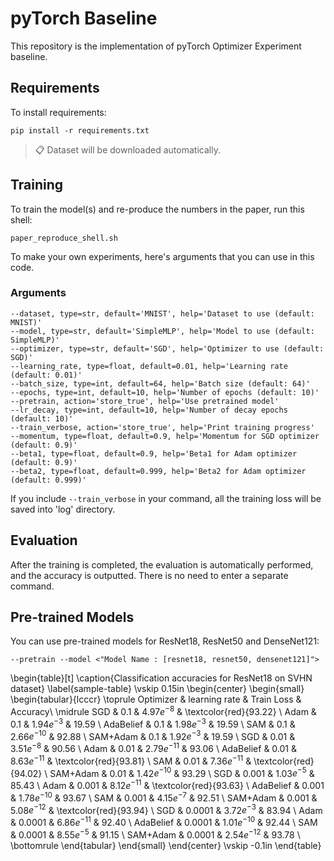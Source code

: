 # pyTorch Baseline

This repository is the implementation of pyTorch Optimizer Experiment baseline. 


## Requirements

To install requirements:

```setup
pip install -r requirements.txt
```

>📋  Dataset will be downloaded automatically.

## Training

To train the model(s) and re-produce the numbers in the paper, run this shell:

```
paper_reproduce_shell.sh
```

To make your own experiments, here's arguments that you can use in this code.

### Arguments

```
--dataset, type=str, default='MNIST', help='Dataset to use (default: MNIST)'
--model, type=str, default='SimpleMLP', help='Model to use (default: SimpleMLP)'
--optimizer, type=str, default='SGD', help='Optimizer to use (default: SGD)'
--learning_rate, type=float, default=0.01, help='Learning rate (default: 0.01)'
--batch_size, type=int, default=64, help='Batch size (default: 64)'
--epochs, type=int, default=10, help='Number of epochs (default: 10)'
--pretrain, action='store_true', help='Use pretrained model'
--lr_decay, type=int, default=10, help='Number of decay epochs (default: 10)'
--train_verbose, action='store_true', help='Print training progress'
--momentum, type=float, default=0.9, help='Momentum for SGD optimizer (default: 0.9)'
--beta1, type=float, default=0.9, help='Beta1 for Adam optimizer (default: 0.9)'
--beta2, type=float, default=0.999, help='Beta2 for Adam optimizer (default: 0.999)'
```


If you include ```--train_verbose``` in your command, all the training loss will be saved into 'log' directory.

## Evaluation

After the training is completed, the evaluation is automatically performed, and the accuracy is outputted. There is no need to enter a separate command.

## Pre-trained Models

You can use pre-trained models for ResNet18, ResNet50 and DenseNet121:

```
--pretrain --model <"Model Name : [resnet18, resnet50, densenet121]">
```

\begin{table}[t]
\caption{Classification accuracies for ResNet18 on SVHN dataset}
\label{sample-table}
\vskip 0.15in
\begin{center}
\begin{small}
\begin{tabular}{lcccr}
\toprule
Optimizer & learning rate & Train Loss & Accuracy\\
\midrule
SGD       & 0.1         & 4.97$e^{-8}$ & \textcolor{red}{93.22} \\
Adam      & 0.1         & 1.94$e^{-3}$ & 19.59 \\
AdaBelief & 0.1         & 1.98$e^{-3}$ & 19.59 \\
SAM       & 0.1         & 2.66$e^{-10}$ & 92.88 \\
SAM+Adam  & 0.1         & 1.92$e^{-3}$ & 19.59 \\
SGD       & 0.01        & 3.51$e^{-8}$ & 90.56 \\
Adam      & 0.01        & 2.79$e^{-11}$ & 93.06 \\
AdaBelief & 0.01        & 8.63$e^{-11}$ & \textcolor{red}{93.81} \\
SAM       & 0.01        & 7.36$e^{-11}$ & \textcolor{red}{94.02} \\
SAM+Adam  & 0.01        & 1.42$e^{-10}$ & 93.29 \\
SGD       & 0.001       & 1.03$e^{-5}$ & 85.43 \\
Adam      & 0.001       & 8.12$e^{-11}$ & \textcolor{red}{93.63} \\
AdaBelief & 0.001       & 1.78$e^{-10}$ & 93.67 \\
SAM       & 0.001       & 4.15$e^{-7}$ & 92.51 \\
SAM+Adam  & 0.001       & 5.08$e^{-12}$ & \textcolor{red}{93.94} \\
SGD       & 0.0001      & 3.72$e^{-3}$ & 83.94 \\
Adam      & 0.0001      & 6.86$e^{-11}$ & 92.40 \\
AdaBelief & 0.0001      & 1.01$e^{-10}$ & 92.44 \\
SAM       & 0.0001      & 8.55$e^{-5}$ & 91.15 \\
SAM+Adam  & 0.0001      & 2.54$e^{-12}$ & 93.78 \\
\bottomrule
\end{tabular}
\end{small}
\end{center}
\vskip -0.1in
\end{table}
